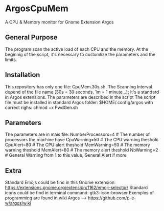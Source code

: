 # ArgosCpuMem

A CPU & Memory monitor for Gnome Extension Argos

## General Purpose
The program scan the active load of each CPU and the memory.
At the beginnig of the script, it's necessary to customlize the parameters and the limits.

## Installation
This repository has only one file: CpuMem.30s.sh.
The Scanning Interval depend of the file name (30s = 30 seconds, 1m = 1 minute...); it's a standard in Argos extensions.
The parameters are described in the script
The script file must be installed in standard Argos folder:
     $HOME/.config/argos
     with correct righs: chmod +x PwdGen.sh

## Parameters
The parameters are in mais file:
NumberProcessors=4			# The number of processors the machine have
CpuWarning=50				# The CPU warning theshold
CpuAlert=80				# The CPU alert theshold
MemWarning=50				# The memory warning theshold
MemAlert=80				# The memory alert theshold
NbWarning=2				# General Warning from 1 to this value, General Alert if more

## Extra
Standard Emojs could be find in this Gnome extension: https://extensions.gnome.org/extension/1162/emoji-selector/
Standard icons could be find in terminal command: gtk3-icon-browser
Exemples of programming are found in wiki Argos --> https://github.com/p-e-w/argos/wiki

